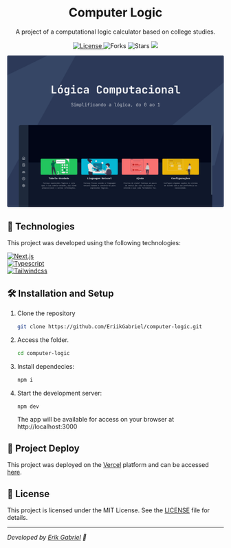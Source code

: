 <h1 align="center">
  Computer Logic
</h1>
<p align="center">
  A project of a computational logic calculator based on college studies.
</p>
<p align="center">
  <a href="LICENSE" target="_blank">
    <img src="https://img.shields.io/static/v1?label=license&message=MIT&color=1e436b&labelColor=181818&style=for-the-badge" alt="License" />
  </a>
  
  <img src="https://img.shields.io/github/forks/EriikGabriel/computer-logic?label=forks&message=MIT&color=1e436b&labelColor=181818&style=for-the-badge" alt="Forks"/>

  <img src="https://img.shields.io/github/stars/EriikGabriel/computer-logic?label=stars&message=MIT&color=1e436b&labelColor=181818&style=for-the-badge" alt="Stars" />

  <a href="https://vercel.com/eriikgabriel/computer-logic" target="_blank">
    <img src="https://img.shields.io/github/deployments/EriikGabriel/ufscar-planner/production?label=Vercel&logo=vercel&logoColor=white&style=for-the-badge&labelColor=181818" />
  </a>
</p>

![cover](cover.svg)

## 🧪 Technologies

This project was developed using the following technologies:

<a href="https://nextjs.org/" target="_blank">
    <img src="https://img.shields.io/badge/next-%2320232a.svg?style=for-the-badge&color=181818&logo=next.js" alt="Next.js"/>
</a>
<br>
<a href="https://www.typescriptlang.org/" target="_blank">
    <img src="https://img.shields.io/badge/typescript-%2320232a.svg?style=for-the-badge&color=181818&logo=typescript" alt="Typescript"/>
</a>
<br>
<a href="https://tailwindcss.com/" target="_blank">
    <img src="https://img.shields.io/badge/tailwind-%2320232a.svg?style=for-the-badge&color=181818&logo=tailwindcss" alt="Tailwindcss"/>
</a>

## 🛠️ Installation and Setup

1. Clone the repository

   ```sh
   git clone https://github.com/EriikGabriel/computer-logic.git
   ```

2. Access the folder.

   ```sh
   cd computer-logic
   ```

3. Install dependecies:

   ```sh
   npm i
   ```

4. Start the development server:

   ```sh
   npm dev
   ```

   The app will be available for access on your browser at http://localhost:3000

## 🚀 Project Deploy

This project was deployed on the [Vercel](https://vercel.com/) platform and can be accessed [here](https://computer-logic.vercel.app).

## 📝 License

This project is licensed under the MIT License. See the [LICENSE](LICENSE) file for details.

---

_Developed by [Erik Gabriel](https://github.com/EriikGabriel) 🚀_
